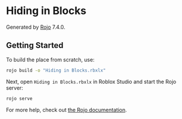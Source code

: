 # Hiding in Blocks
Generated by [Rojo](https://github.com/rojo-rbx/rojo) 7.4.0.

## Getting Started
To build the place from scratch, use:

```bash
rojo build -o "Hiding in Blocks.rbxlx"
```

Next, open `Hiding in Blocks.rbxlx` in Roblox Studio and start the Rojo server:

```bash
rojo serve
```

For more help, check out [the Rojo documentation](https://rojo.space/docs).
